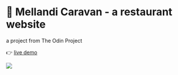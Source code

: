 # 🌱 Mellandi Caravan - a restaurant website

a project from The Odin Project

👉 [live demo](https://thanh-luan-nguyen.github.io/restaurant-page/)

<img src="https://github.com/thanh-luan-nguyen/thanh-luan-nguyen/blob/main/project_preview_gifs/theOdinProject/Mellandi%20Caravan.gif"/>

